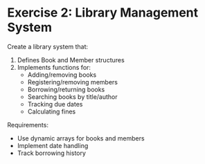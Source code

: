 # Exercise 2: Library Management System

Create a library system that:
1. Defines Book and Member structures
2. Implements functions for:
   - Adding/removing books
   - Registering/removing members
   - Borrowing/returning books
   - Searching books by title/author
   - Tracking due dates
   - Calculating fines

Requirements:
- Use dynamic arrays for books and members
- Implement date handling
- Track borrowing history 